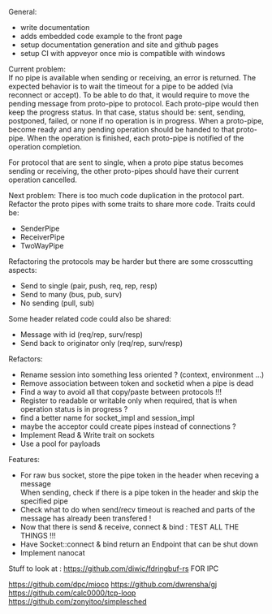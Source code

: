 General:
 - write documentation
 - adds embedded code example to the front page
 - setup documentation generation and site and github pages
 - setup CI with appveyor once mio is compatible with windows

Current problem:  
If no pipe is available when sending or receiving, an error is returned.
The expected behavior is to wait the timeout for a pipe to be added (via reconnect or accept).
To be able to do that, it would require to move the pending message from proto-pipe to protocol.
Each proto-pipe would then keep the progress status.
In that case, status should be: sent, sending, postponed, failed, or none if no operation is in progress.
When a proto-pipe, become ready and any pending operation should be handed to that proto-pipe.
When the operation is finished, each proto-pipe is notified of the operation completion.

For protocol that are sent to single, when a proto pipe status becomes sending or receiving,
the other proto-pipes should have their current operation cancelled.

Next problem:
There is too much code duplication in the protocol part.
Refactor the proto pipes with some traits to share more code.
Traits could be:
 - SenderPipe
 - ReceiverPipe
 - TwoWayPipe

Refactoring the protocols may be harder but there are some crosscutting aspects:
 - Send to single (pair, push, req, rep, resp)
 - Send to many (bus, pub, surv)
 - No sending (pull, sub)

Some header related code could also be shared:
 - Message with id (req/rep, surv/resp)
 - Send back to originator only (req/rep, surv/resp)
 

Refactors:
 - Rename session into something less oriented ? (context, environment ...)
 - Remove association between token and socketid when a pipe is dead
 - Find a way to avoid all that copy/paste between protocols !!!
 - Register to readable or writable only when required, that is when operation status is in progress ? 
 - find a better name for socket_impl and session_impl
 - maybe the acceptor could create pipes instead of connections ?
 - Implement Read & Write trait on sockets
 - Use a pool for payloads

Features:
 - For raw bus socket, store the pipe token in the header when receving a message  
   When sending, check if there is a pipe token in the header and skip the specified pipe
 - Check what to do when send/recv timeout is reached and parts of the message has already been transfered !
 - Now that there is send & receive, connect & bind : TEST ALL THE THINGS !!!
 - Have Socket::connect & bind return an Endpoint that can be shut down
 - Implement nanocat


Stuff to look at :
https://github.com/diwic/fdringbuf-rs                    FOR IPC

https://github.com/dpc/mioco
https://github.com/dwrensha/gj
https://github.com/calc0000/tcp-loop
https://github.com/zonyitoo/simplesched
